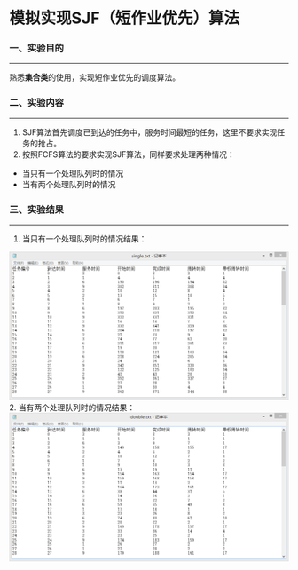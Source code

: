 # 模拟实现SJF（短作业优先）算法
### 一、实验目的
----------------
  熟悉**集合类**的使用，实现短作业优先的调度算法。
### 二、实验内容
-----------------
1. SJF算法首先调度已到达的任务中，服务时间最短的任务，这里不要求实现任务的抢占。
2. 按照FCFS算法的要求实现SJF算法，同样要求处理两种情况：
  * 当只有一个处理队列时的情况
  * 当有两个处理队列时的情况

### 三、实验结果
-----------------
1. 当只有一个处理队列时的情况结果：<br>
<img src="https://github.com/123012015105/JAVA/blob/master/SJF/images/SJF%E5%8D%95%E9%98%9F%E5%88%97%E6%88%AA%E5%9B%BE.png">
2. 当有两个处理队列时的情况结果：
<img src="https://github.com/123012015105/JAVA/blob/master/SJF/images/SJF%E5%8F%8C%E9%98%9F%E5%88%97%E6%88%AA%E5%9B%BE.png">
